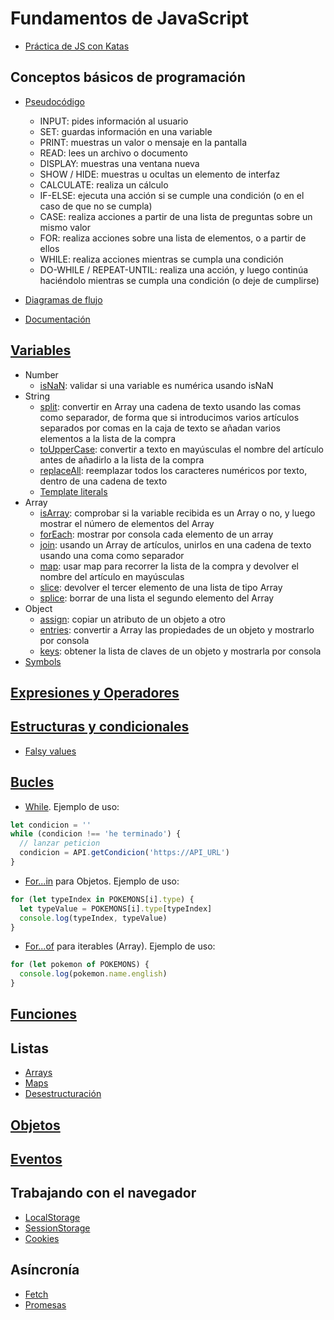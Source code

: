 # Fundamentos de JavaScript

* [Práctica de JS con Katas](https://jskatas.org/katas/groups/level-easy/)

## Conceptos básicos de programación

* [Pseudocódigo](https://kinsta.com/es/base-de-conocimiento/que-es-pseudocodigo/)
  * INPUT: pides información al usuario
  * SET: guardas información en una variable
  * PRINT: muestras un valor o mensaje en la pantalla
  * READ: lees un archivo o documento
  * DISPLAY: muestras una ventana nueva
  * SHOW / HIDE: muestras u ocultas un elemento de interfaz
  * CALCULATE: realiza un cálculo
  * IF-ELSE: ejecuta una acción si se cumple una condición (o en el caso de que no se cumpla)
  * CASE: realiza acciones a partir de una lista de preguntas sobre un mismo valor
  * FOR: realiza acciones sobre una lista de elementos, o a partir de ellos
  * WHILE: realiza acciones mientras se cumpla una condición
  * DO-WHILE / REPEAT-UNTIL: realiza una acción, y luego continúa haciéndolo mientras se cumpla una condición (o deje de cumplirse)

* [Diagramas de flujo](https://www.canva.com/es_es/pizarra-online/diagramas-flujo/)
* [Documentación](https://jsdoc.app/about-getting-started)

## [Variables](https://developer.mozilla.org/en-US/docs/Web/JavaScript/Guide/Grammar_and_types)

* Number
  * [isNaN](https://developer.mozilla.org/en-US/docs/Web/JavaScript/Reference/Global_Objects/Number/isNaN): validar si una variable es numérica usando isNaN
* String
  * [split](https://developer.mozilla.org/en-US/docs/Web/JavaScript/Reference/Global_Objects/String/split): convertir en Array una cadena de texto usando las comas como separador, de forma que si introducimos varios artículos separados por comas en la caja de texto se añadan varios elementos a la lista de la compra
  * [toUpperCase](https://developer.mozilla.org/en-US/docs/Web/JavaScript/Reference/Global_Objects/String/toUpperCase): convertir a texto en mayúsculas el nombre del artículo antes de añadirlo a la lista de la compra
  * [replaceAll](https://developer.mozilla.org/en-US/docs/Web/JavaScript/Reference/Global_Objects/String/replaceAll): reemplazar todos los caracteres numéricos por texto, dentro de una cadena de texto
  * [Template literals](https://developer.mozilla.org/en-US/docs/Web/JavaScript/Reference/Template_literals)
* Array
  * [isArray](https://developer.mozilla.org/en-US/docs/Web/JavaScript/Reference/Global_Objects/Array/isArray): comprobar si la variable recibida es un Array o no, y luego mostrar el número de elementos del Array
  * [forEach](https://developer.mozilla.org/en-US/docs/Web/JavaScript/Reference/Global_Objects/Array/forEach): mostrar por consola cada elemento de un array
  * [join](https://developer.mozilla.org/en-US/docs/Web/JavaScript/Reference/Global_Objects/Array/join): usando un Array de artículos, unirlos en una cadena de texto usando una coma como separador
  * [map](https://developer.mozilla.org/en-US/docs/Web/JavaScript/Reference/Global_Objects/Array/map): usar map para recorrer la lista de la compra y devolver el nombre del artículo en mayúsculas
  * [slice](https://developer.mozilla.org/en-US/docs/Web/JavaScript/Reference/Global_Objects/Array/slice): devolver el tercer elemento de una lista de tipo Array
  * [splice](https://developer.mozilla.org/en-US/docs/Web/JavaScript/Reference/Global_Objects/Array/splice): borrar de una lista el segundo elemento del Array
* Object
  * [assign](https://developer.mozilla.org/en-US/docs/Web/JavaScript/Reference/Global_Objects/Object/assign): copiar un atributo de un objeto a otro
  * [entries](https://developer.mozilla.org/en-US/docs/Web/JavaScript/Reference/Global_Objects/Object/entries): convertir a Array las propiedades de un objeto y mostrarlo por consola
  * [keys](https://developer.mozilla.org/en-US/docs/Web/JavaScript/Reference/Global_Objects/Object/keys): obtener la lista de claves de un objeto y mostrarla por consola
* [Symbols](https://developer.mozilla.org/en-US/docs/Web/JavaScript/Reference/Global_Objects/Symbol)

## [Expresiones y Operadores](https://developer.mozilla.org/en-US/docs/Web/JavaScript/Guide/Expressions_and_operators)

## [Estructuras y condicionales](https://developer.mozilla.org/en-US/docs/Web/JavaScript/Guide/Control_flow_and_error_handling)

* [Falsy values](https://developer.mozilla.org/en-US/docs/Glossary/Falsy)

## [Bucles](https://developer.mozilla.org/en-US/docs/Web/JavaScript/Guide/Loops_and_iteration)

* [While](https://developer.mozilla.org/en-US/docs/Web/JavaScript/Guide/Loops_and_iteration#while_statement). Ejemplo de uso:

```js
let condicion = ''
while (condicion !== 'he terminado') {
  // lanzar peticion
  condicion = API.getCondicion('https://API_URL')
}
```

* [For...in](https://developer.mozilla.org/en-US/docs/Web/JavaScript/Guide/Loops_and_iteration#for...in_statement) para Objetos. Ejemplo de uso:

```js
for (let typeIndex in POKEMONS[i].type) {
  let typeValue = POKEMONS[i].type[typeIndex]
  console.log(typeIndex, typeValue)
}
```

* [For...of](https://developer.mozilla.org/en-US/docs/Web/JavaScript/Guide/Loops_and_iteration#for...of_statement) para iterables (Array). Ejemplo de uso:

```js
for (let pokemon of POKEMONS) {
  console.log(pokemon.name.english)
}
```

## [Funciones](https://developer.mozilla.org/en-US/docs/Web/JavaScript/Guide/Functions)

## Listas

* [Arrays](https://developer.mozilla.org/en-US/docs/Web/JavaScript/Reference/Global_Objects/Array)
* [Maps](https://developer.mozilla.org/en-US/docs/Web/JavaScript/Reference/Global_Objects/Map)
* [Desestructuración](https://developer.mozilla.org/en-US/docs/Web/JavaScript/Reference/Operators/Destructuring_assignment)

## [Objetos](https://developer.mozilla.org/en-US/docs/Web/JavaScript/Reference/Global_Objects/Object)

## [Eventos](https://developer.mozilla.org/en-US/docs/Web/API/Event)

## Trabajando con el navegador

* [LocalStorage](https://developer.mozilla.org/en-US/docs/Mozilla/Add-ons/WebExtensions/API/storage/local)
* [SessionStorage](https://developer.mozilla.org/en-US/docs/Mozilla/Add-ons/WebExtensions/API/storage/session)
* [Cookies](https://developer.mozilla.org/en-US/docs/Web/HTTP/Headers/Cookie)

## Asíncronía

* [Fetch](https://developer.mozilla.org/en-US/docs/Web/API/Window/fetch)
* [Promesas](https://developer.mozilla.org/en-US/docs/Web/JavaScript/Reference/Global_Objects/Promise)

